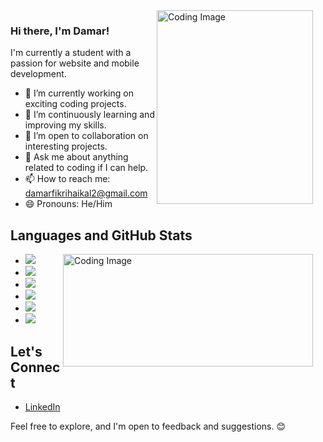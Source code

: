 

   <img align="right" src="https://github.com/Shade2012/Shade2012/assets/123221071/334348de-9b64-424b-a6b7-2f1b1f25a3a8" width="250px" height="310px"  alt="Coding Image" style="margin-right: 20px;">
   <div style="margin-bottom: 40px">
    <h3>Hi there, I'm Damar!</h3>
    <p>I'm currently a student with a passion for website and mobile development.</p>
    <ul>
      <li>🔭 I’m currently working on exciting coding projects.</li>
      <li>🌱 I’m continuously learning and improving my skills.</li>
      <li>👯 I’m open to collaboration on interesting projects.</li>
      <li>💬 Ask me about anything related to coding if I can help.</li>
      <li>📫 How to reach me: <a href="[mailto:damarfikrihaikal2@gmail.com](https://mail.google.com/mail/u/0/#inbox?compose=new)">damarfikrihaikal2@gmail.com</a></li>
      <li>😄 Pronouns: He/Him</li>
    </ul>

## Languages and GitHub Stats 
   <img align="right" src="https://github-readme-stats.vercel.app/api?username=Shade2012&show_icons=true&theme=radical" width="400px" height="180px" alt="Coding Image" style="margin-right: 20px;">
   <div style="margin-bottom: 40px">
    <ul>
      <li><img src="https://img.shields.io/badge/HTML5-E34F26?style=flat&logo=html5&logoColor=white"></li>
      <li><img src="https://img.shields.io/badge/CSS3-1572B6?style=flat&logo=css3&logoColor=white"></li>
      <li><img src="https://img.shields.io/badge/Java-007396?style=flat&logo=java&logoColor=white"></li>
      <li><img src="https://img.shields.io/badge/Dart-0175C2?style=flat&logo=dart&logoColor=white"></li>
      <li><img src="https://img.shields.io/badge/PHP-777BB4?style=flat&logo=php&logoColor=white"></li>
      <li><img src="https://img.shields.io/badge/JavaScript-F7DF1E?style=flat&logo=javascript&logoColor=black"></li>
    </ul>



## Let's Connect

- [LinkedIn](https://www.linkedin.com/in/damar-fikri-haikal-539b65294/)


Feel free to explore, and I'm open to feedback and suggestions. 😊


